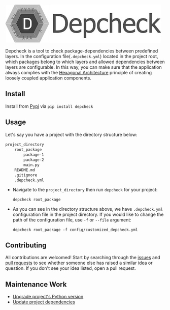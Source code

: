 ![Depcheck: Dependency Checker](/docs/.img/depcheck_logo.jpg)

Depcheck is a tool to check package-dependencies between predefined layers. 
In the configuration file(`.depcheck.yml`) located in the project root, 
which packages belong to which layers and allowed dependencies between 
layers are configurable. In this way, you can make sure that the application 
always complies with the [Hexagonal Architecture][hexagonal-architecture] 
principle of creating loosely coupled application components.

## Install
Install from [Pypi][pypi-link] via `pip install depcheck`
    
## Usage
Let's say you have a project with the directory structure below:
```text
project_directory
    root_package
        package-1
        package-2
        main.py
    README.md
    .gitignore
    .depcheck.yml
```
- Navigate to the `project_directory` then run `depcheck` for your project:
    ```shell
    depcheck root_package
    ```
- As you can see in the directory structure above, we have `.depcheck.yml` 
  configuration file in the project directory. If you would like to change 
  the path of the configuration file, use `-f` or `--file` argument:
    ```shell
    depcheck root_package -f config/customized_depcheck.yml
    ```

## Contributing
All contributions are welcomed! Start by searching through the [issues][issues] and 
[pull requests][pull-requests] to see whether someone else has raised a similar idea or question.
If you don't see your idea listed, open a pull request.

## Maintenance Work
- [Upgrade project's Python version][upgrade-python-version]
- [Update project dependencies][update-project-dependencies]


<!-- Links -->
[hexagonal-architecture]: https://en.wikipedia.org/wiki/Hexagonal_architecture_(software)
[upgrade-python-version]: ./docs/upgrade-python-version.md
[update-project-dependencies]: ./docs/upgrade-python-version.md
[pypi-link]: https://pypi.org/project/depcheck/
[issues]: https://github.com/flix-tech/depcheck/issues
[pull-requests]: https://github.com/flix-tech/depcheck/pulls
